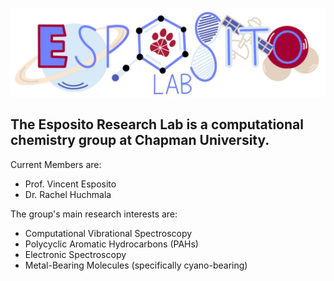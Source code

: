 ![EspoLabBanner](EspositoLab_fullColor.jpg)

## The Esposito Research Lab is a computational chemistry group at Chapman University. 

Current Members are: 
* Prof. Vincent Esposito
* Dr. Rachel Huchmala

The group's main research interests are: 
* Computational Vibrational Spectroscopy
* Polycyclic Aromatic Hydrocarbons (PAHs)
* Electronic Spectroscopy
* Metal-Bearing Molecules (specifically cyano-bearing)
